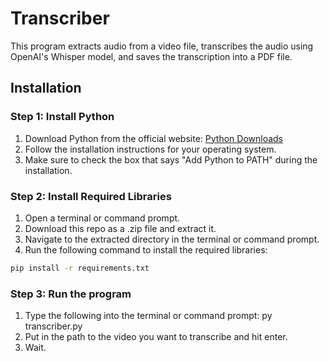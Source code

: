 # Transcriber
This program extracts audio from a video file, transcribes the audio using OpenAI's Whisper model, and saves the transcription into a PDF file.

## Installation

### Step 1: Install Python

1. Download Python from the official website: [Python Downloads](https://www.python.org/downloads/)
2. Follow the installation instructions for your operating system.
3. Make sure to check the box that says "Add Python to PATH" during the installation.

### Step 2: Install Required Libraries

1. Open a terminal or command prompt.
2. Download this repo as a .zip file and extract it.
3. Navigate to the extracted directory in the terminal or command prompt.
4. Run the following command to install the required libraries:

```bash
pip install -r requirements.txt
```

### Step 3: Run the program
1. Type the following into the terminal or command prompt: py transcriber.py
2. Put in the path to the video you want to transcribe and hit enter.
3. Wait.
